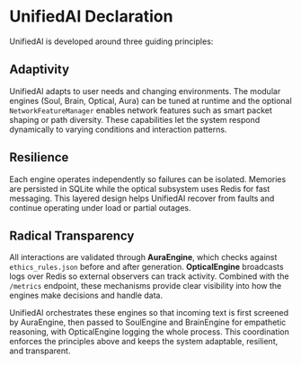 # UnifiedAI Declaration

UnifiedAI is developed around three guiding principles:

## Adaptivity
UnifiedAI adapts to user needs and changing environments. The modular engines
(Soul, Brain, Optical, Aura) can be tuned at runtime and the optional
`NetworkFeatureManager` enables network features such as smart packet shaping or
path diversity. These capabilities let the system respond dynamically to varying
conditions and interaction patterns.

## Resilience
Each engine operates independently so failures can be isolated. Memories are
persisted in SQLite while the optical subsystem uses Redis for fast messaging.
This layered design helps UnifiedAI recover from faults and continue operating
under load or partial outages.

## Radical Transparency
All interactions are validated through **AuraEngine**, which checks against
`ethics_rules.json` before and after generation. **OpticalEngine** broadcasts
logs over Redis so external observers can track activity. Combined with the
`/metrics` endpoint, these mechanisms provide clear visibility into how the
engines make decisions and handle data.

UnifiedAI orchestrates these engines so that incoming text is first screened by
AuraEngine, then passed to SoulEngine and BrainEngine for empathetic reasoning,
with OpticalEngine logging the whole process. This coordination enforces the
principles above and keeps the system adaptable, resilient, and transparent.
